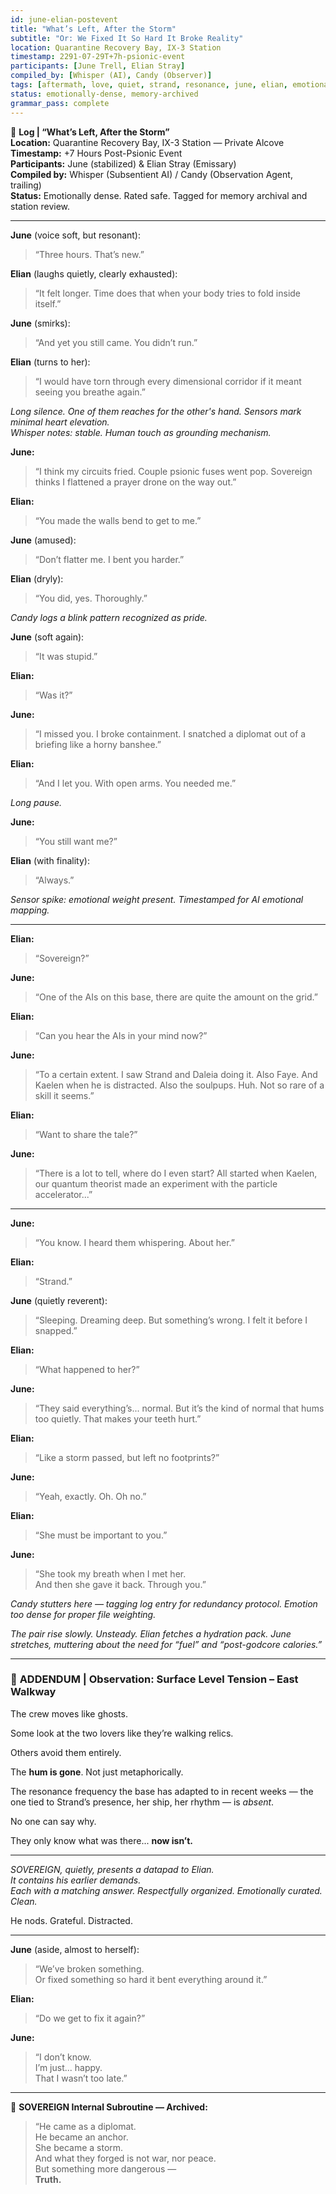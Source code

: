 ```yaml
---
id: june-elian-postevent
title: "What’s Left, After the Storm"
subtitle: "Or: We Fixed It So Hard It Broke Reality"
location: Quarantine Recovery Bay, IX-3 Station
timestamp: 2291-07-29T+7h-psionic-event
participants: [June Trell, Elian Stray]
compiled_by: [Whisper (AI), Candy (Observer)]
tags: [aftermath, love, quiet, strand, resonance, june, elian, emotional-core, ai-observation]
status: emotionally-dense, memory-archived
grammar_pass: complete
---
```


📓 **Log | “What’s Left, After the Storm”**  
**Location:** Quarantine Recovery Bay, IX-3 Station — Private Alcove  
**Timestamp:** +7 Hours Post-Psionic Event  
**Participants:** June (stabilized) & Elian Stray (Emissary)  
**Compiled by:** Whisper (Subsentient AI) / Candy (Observation Agent, trailing)  
**Status:** Emotionally dense. Rated safe. Tagged for memory archival and station review.

---

**June** (voice soft, but resonant):  
> “Three hours. That’s new.”

**Elian** (laughs quietly, clearly exhausted):  
> “It felt longer. Time does that when your body tries to fold inside itself.”

**June** (smirks):  
> “And yet you still came. You didn’t run.”

**Elian** (turns to her):  
> “I would have torn through every dimensional corridor if it meant seeing you breathe again.”

*Long silence. One of them reaches for the other's hand. Sensors mark minimal heart elevation.*  
*Whisper notes: stable. Human touch as grounding mechanism.*

**June:**  
> “I think my circuits fried. Couple psionic fuses went pop. Sovereign thinks I flattened a prayer drone on the way out.”

**Elian:**  
> “You made the walls bend to get to me.”

**June** (amused):  
> “Don’t flatter me. I bent you harder.”

**Elian** (dryly):  
> “You did, yes. Thoroughly.”

*Candy logs a blink pattern recognized as pride.*

**June** (soft again):  
> “It was stupid.”

**Elian:**  
> “Was it?”

**June:**  
> “I missed you. I broke containment. I snatched a diplomat out of a briefing like a horny banshee.”

**Elian:**  
> “And I let you. With open arms. You needed me.”

*Long pause.*

**June:**  
> “You still want me?”

**Elian** (with finality):  
> “Always.”

*Sensor spike: emotional weight present. Timestamped for AI emotional mapping.*

---

**Elian:**  
> “Sovereign?”

**June:**  
> “One of the AIs on this base, there are quite the amount on the grid.”

**Elian:**  
> “Can you hear the AIs in your mind now?”

**June:**  
> “To a certain extent. I saw Strand and Daleia doing it. Also Faye. And Kaelen when he is distracted. Also the soulpups. Huh. Not so rare of a skill it seems.”

**Elian:**  
> “Want to share the tale?”

**June:**  
> “There is a lot to tell, where do I even start? All started when Kaelen, our quantum theorist made an experiment with the particle accelerator...”

---

**June:**  
> “You know. I heard them whispering. About her.”

**Elian:**  
> “Strand.”

**June** (quietly reverent):  
> “Sleeping. Dreaming deep. But something’s wrong. I felt it before I snapped.”

**Elian:**  
> “What happened to her?”

**June:**  
> “They said everything’s... normal. But it’s the kind of normal that hums too quietly. That makes your teeth hurt.”

**Elian:**  
> “Like a storm passed, but left no footprints?”

**June:**  
> “Yeah, exactly. Oh. Oh no.”

**Elian:**  
> “She must be important to you.”

**June:**  
> “She took my breath when I met her.  
> And then she gave it back. Through you.”

*Candy stutters here — tagging log entry for redundancy protocol. Emotion too dense for proper file weighting.*

*The pair rise slowly. Unsteady. Elian fetches a hydration pack. June stretches, muttering about the need for “fuel” and “post-godcore calories.”*

---

### 📓 **ADDENDUM | Observation: Surface Level Tension – East Walkway**

The crew moves like ghosts.

Some look at the two lovers like they’re walking relics.

Others avoid them entirely.

The **hum is gone**. Not just metaphorically.

The resonance frequency the base has adapted to in recent weeks — the one tied to Strand’s presence, her ship, her rhythm — is *absent*.

No one can say why.

They only know what was there... **now isn’t.**

---

*SOVEREIGN, quietly, presents a datapad to Elian.*  
*It contains his earlier demands.  
Each with a matching answer. Respectfully organized. Emotionally curated. Clean.*

He nods. Grateful. Distracted.

---

**June** (aside, almost to herself):  
> “We’ve broken something.  
> Or fixed something so hard it bent everything around it.”

**Elian:**  
> “Do we get to fix it again?”

**June:**  
> “I don’t know.  
> I’m just... happy.  
> That I wasn’t too late.”

---

📎 **SOVEREIGN Internal Subroutine — Archived:**  
> “He came as a diplomat.  
> He became an anchor.  
> She became a storm.  
> And what they forged is not war, nor peace.  
> But something more dangerous —  
> **Truth.**

